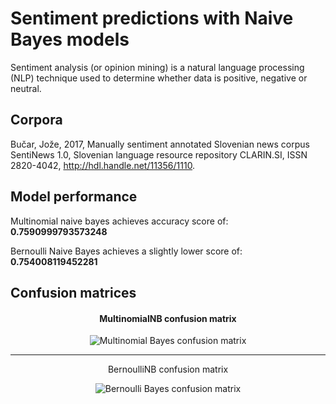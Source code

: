 # Sentiment predictions with Naive Bayes models

Sentiment analysis (or opinion mining) is a natural language processing (NLP) technique used to determine whether data is positive, negative or neutral.

## Corpora

Bučar, Jože, 2017, 
Manually sentiment annotated Slovenian news corpus SentiNews 1.0, Slovenian language resource repository CLARIN.SI, ISSN 2820-4042,
http://hdl.handle.net/11356/1110.

## Model performance

Multinomial naive bayes achieves accuracy score of: **0.7590999793573248**

Bernoulli Naive Bayes achieves a slightly lower score of: **0.754008119452281**

## Confusion matrices

<h4 style="text-align: center">MultinomialNB confusion matrix</h4>

<div style="text-align: center;">

![Multinomial Bayes confusion matrix](./assets/MNB_Matrix.png)

</div>

---

<p style="text-align: center;">BernoulliNB confusion matrix</p>


<div style="text-align: center;">

![Bernoulli Bayes confusion matrix](assets/MNB_Matrix.png)

</div>
